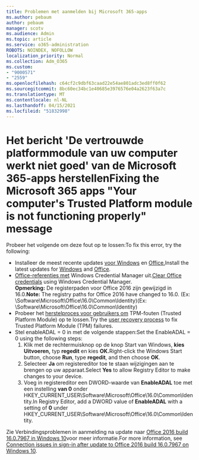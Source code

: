 ```yaml
---
title: Problemen met aanmelden bij Microsoft 365-apps
ms.author: pebaum
author: pebaum
manager: scotv
ms.audience: Admin
ms.topic: article
ms.service: o365-administration
ROBOTS: NOINDEX, NOFOLLOW
localization_priority: Normal
ms.collection: Adm_O365
ms.custom:
- "9000571"
- "2559"
ms.openlocfilehash: c64cf2c9dbf63caad22e54ae801adc3ed8ff0f62
ms.sourcegitcommit: 8bc60ec34bc1e40685e3976576e04a2623f63a7c
ms.translationtype: MT
ms.contentlocale: nl-NL
ms.lasthandoff: 04/15/2021
ms.locfileid: "51832998"
---
```

# <a name="fixing-the-microsoft-365-apps-your-computers-trusted-platform-module-is-not-functioning-properly-message"></a><span data-ttu-id="5058a-102">Het bericht 'De vertrouwde platformmodule van uw computer werkt niet goed' van de Microsoft 365-apps herstellen</span><span class="sxs-lookup"><span data-stu-id="5058a-102">Fixing the Microsoft 365 apps "Your computer's Trusted Platform module is not functioning properly" message</span></span>

<span data-ttu-id="5058a-103">Probeer het volgende om deze fout op te lossen:</span><span class="sxs-lookup"><span data-stu-id="5058a-103">To fix this error, try the following:</span></span>

- <span data-ttu-id="5058a-104">Installeer de meest recente updates [voor Windows](https://support.microsoft.com/help/4027667/windows-10-update) en [Office.](https://support.office.com/article/update-office-and-your-computer-with-microsoft-update-2ab296f3-7f03-43a2-8e50-46de917611c5)</span><span class="sxs-lookup"><span data-stu-id="5058a-104">Install the latest updates for [Windows](https://support.microsoft.com/help/4027667/windows-10-update) and [Office](https://support.office.com/article/update-office-and-your-computer-with-microsoft-update-2ab296f3-7f03-43a2-8e50-46de917611c5).</span></span>
- <span data-ttu-id="5058a-105">[Office-referenties met](https://docs.microsoft.com/office/troubleshoot/office-suite-issues/another-account-already-signed-in#step-4-clear-cached-credentials-on-the-computer) Windows Credential Manager uit.</span><span class="sxs-lookup"><span data-stu-id="5058a-105">[Clear Office credentials](https://docs.microsoft.com/office/troubleshoot/office-suite-issues/another-account-already-signed-in#step-4-clear-cached-credentials-on-the-computer) using Windows Credential Manager.</span></span><br/>
    <span data-ttu-id="5058a-106">**Opmerking:** De registerpaden voor Office 2016 zijn gewijzigd in 16.0.</span><span class="sxs-lookup"><span data-stu-id="5058a-106">**Note:** The registry paths for Office 2016 have changed to 16.0.</span></span> <span data-ttu-id="5058a-107">(Ex: \Software\Microsoft\Office\16.0\Common\Identity\)</span><span class="sxs-lookup"><span data-stu-id="5058a-107">(Ex: \Software\Microsoft\Office\16.0\Common\Identity\)</span></span>
- <span data-ttu-id="5058a-108">Probeer het [herstelproces voor gebruikers om](https://docs.microsoft.com/office365/troubleshoot/administration/connection-issue-when-sign-in-office-2016#symptom-2) TPM-fouten (Trusted Platform Module) op te lossen.</span><span class="sxs-lookup"><span data-stu-id="5058a-108">Try the [user recovery process](https://docs.microsoft.com/office365/troubleshoot/administration/connection-issue-when-sign-in-office-2016#symptom-2) to fix Trusted Platform Module (TPM) failures.</span></span>
- <span data-ttu-id="5058a-109">Stel enableADAL = 0 in met de volgende stappen:</span><span class="sxs-lookup"><span data-stu-id="5058a-109">Set the EnableADAL = 0 using the following steps:</span></span>  
    1. <span data-ttu-id="5058a-110">Klik met de rechtermuisknop op de knop Start van Windows, **kies Uitvoeren,** typ **regedit** en kies **OK.**</span><span class="sxs-lookup"><span data-stu-id="5058a-110">Right-click the Windows Start button, choose **Run**, type **regedit**, and then choose **OK**.</span></span>
    2. <span data-ttu-id="5058a-111">Selecteer **Ja** om registereditor toe te staan wijzigingen aan te brengen op uw apparaat.</span><span class="sxs-lookup"><span data-stu-id="5058a-111">Select **Yes** to allow Registry Editor to make changes to your device.</span></span>
    3. <span data-ttu-id="5058a-112">Voeg in registereditor een DWORD-waarde van **EnableADAL** toe met een instelling **van 0** onder HKEY_CURRENT_USER\Software\Microsoft\Office\16.0\Common\Identity.</span><span class="sxs-lookup"><span data-stu-id="5058a-112">In Registry Editor, add a DWORD value of **EnableADAL** with a setting of **0** under HKEY_CURRENT_USER\Software\Microsoft\Office\16.0\Common\Identity.</span></span>

<span data-ttu-id="5058a-113">Zie Verbindingsproblemen in aanmelding na update naar [Office 2016 build 16.0.7967 in Windows 10](https://docs.microsoft.com/office365/troubleshoot/administration/connection-issue-when-sign-in-office-2016)voor meer informatie.</span><span class="sxs-lookup"><span data-stu-id="5058a-113">For more information, see [Connection issues in sign-in after update to Office 2016 build 16.0.7967 on Windows 10](https://docs.microsoft.com/office365/troubleshoot/administration/connection-issue-when-sign-in-office-2016).</span></span>